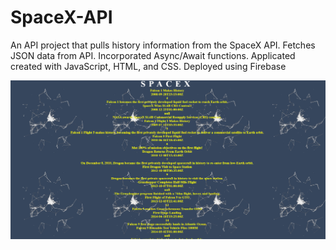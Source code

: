# SpaceX-API

An API project that pulls history information from the SpaceX API. Fetches JSON data from API. Incorporated Async/Await functions. Applicated created with JavaScript, HTML, and CSS. Deployed using Firebase

![](spacex.PNG)
